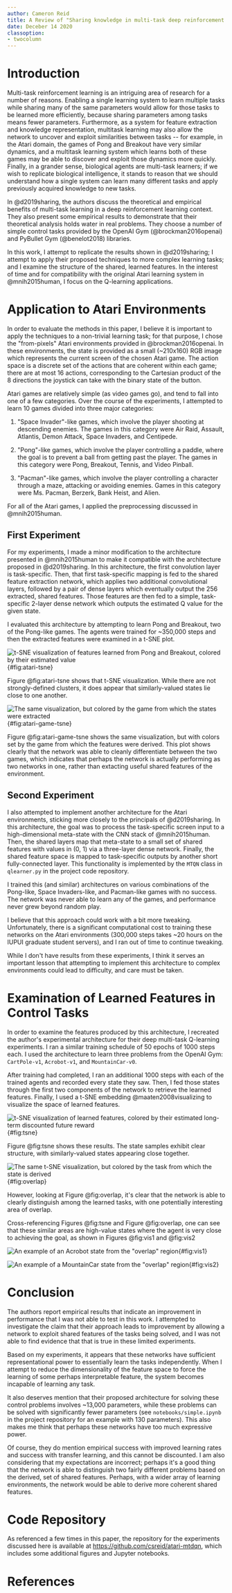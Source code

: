 ```yaml
---
author: Cameron Reid
title: A Review of "Sharing knowledge in multi-task deep reinforcement learning"
date: Deceber 14 2020
classoption:
- twocolumn
---
```


# Introduction

Multi-task reinforcement learning is an intriguing area of research for a number of reasons. Enabling a single learning system to learn multiple tasks while sharing many of the same parameters would allow for those tasks to be learned more efficiently, because sharing parameters among tasks means fewer parameters. Furthermore, as a system for feature extraction and knowledge representation, multitask learning may also allow the network to uncover and exploit similarities between tasks -- for example, in the Atari domain, the games of Pong and Breakout have very similar dynamics, and a multitask learning system which learns both of these games may be able to discover and exploit those dynamics more quickly. Finally, in a grander sense, biological agents are multi-task learners; if we wish to replicate biological intelligence, it stands to reason that we should understand how a single system can learn many different tasks and apply previously acquired knowledge to new tasks.

In @d2019sharing, the authors discuss the theoretical and empirical benefits of multi-task learning in a deep reinforcement learning context. They also present some empirical results to demonstrate that their theoretical analysis holds water in real problems. They choose a number of simple control tasks provided by the OpenAI Gym (@brockman2016openai) and PyBullet Gym (@benelot2018) libraries.

In this work, I attempt to replicate the results shown in @d2019sharing; I attempt to apply their proposed techniques to more complex learning tasks; and I examine the structure of the shared, learned features. In the interest of time and for compatibility with the original Atari learning system in @mnih2015human, I focus on the Q-learning applications.

# Application to Atari Environments

In order to evaluate the methods in this paper, I believe it is important to apply the techniques to a non-trivial learning task; for that purpose, I chose the "from-pixels" Atari environments provided in @brockman2016openai. In these environments, the state is provided as a small (~210x160) RGB image which represents the current screen of the chosen Atari game. The action space is a discrete set of the actions that are coherent within each game; there are at most 16 actions, corresponding to the Cartesian product of the 8 directions the joystick can take with the binary state of the button.

Atari games are relatively simple (as video games go), and tend to fall into one of a few categories. Over the course of the experiments, I attempted to learn 10 games divided into three major categories:

1. "Space Invader"-like games, which involve the player shooting at descending enemies. The games in this category were Air Raid, Assault, Atlantis, Demon Attack, Space Invaders, and Centipede.

1. "Pong"-like games, which involve the player controlling a paddle, where the goal is to prevent a ball from getting past the player. The games in this category were Pong, Breakout, Tennis, and Video Pinball.

1. "Pacman"-like games, which involve the player controlling a character through a maze, attacking or avoiding enemies. Games in this category were Ms. Pacman, Berzerk, Bank Heist, and Alien.

For all of the Atari games, I applied the preprocessing discussed in @mnih2015human.

## First Experiment

For my experiments, I made a minor modification to the architecture presented in @mnih2015human to make it compatible with the architecture proposed in @d2019sharing. In this architecture, the first convolution layer is task-specific. Then, that first task-specific mapping is fed to the shared feature extraction network, which applies two additional convolutional layers, followed by a pair of dense layers which eventually output the 256 extracted, shared features. Those features are then fed to a simple, task-specific 2-layer dense network which outputs the estimated Q value for the given state.

I evaluated this architecture by attempting to learn Pong and Breakout, two of the Pong-like games. The agents were trained for ~350,000 steps and then the extracted features were examined in a t-SNE plot.

![t-SNE visualization of features learned from Pong and Breakout, colored by their estimated value](../figs/atari_tsne.png){#fig:atari-tsne}

Figure @fig:atari-tsne shows that t-SNE visualization. While there are not strongly-defined clusters, it does appear that similarly-valued states lie close to one another.

![The same visualization, but colored by the game from which the states were extracted](../figs/atari_game_tsne.png){#fig:atari-game-tsne}

Figure @fig:atari-game-tsne shows the same visualization, but with colors set by the game from which the features were derived. This plot shows clearly that the network was able to cleanly differentiate between the two games, which indicates that perhaps the network is actually performing as two networks in one, rather than extacting useful shared features of the environment.

## Second Experiment

I also attempted to implement another architecture for the Atari environments, sticking more closely to the principals of @d2019sharing. In this architecture, the goal was to process the task-specific screen input to a high-dimensional meta-state with the CNN stack of @mnih2015human. Then, the shared layers map that meta-state to a small set of shared features with values in (0, 1) via a three-layer dense network. Finally, the shared feature space is mapped to task-specific outputs by another short fully-connected layer. This functionality is implemented by the `MTQN` class in `qlearner.py` in the project code repository.

I trained this (and similar) architectures on various combinations of the Pong-like, Space Invaders-like, and Pacman-like games with no success. The network was never able to learn any of the games, and performance never grew beyond random play.

I believe that this approach could work with a bit more tweaking. Unfortunately, there is a significant computational cost to training these networks on the Atari environments (300,000 steps takes ~20 hours on the IUPUI graduate student servers), and I ran out of time to continue tweaking.

While I don't have results from these experiments, I think it serves an important lesson that attempting to implement this architecture to complex environments could lead to difficulty, and care must be taken.

# Examination of Learned Features in Control Tasks

In order to examine the features produced by this architecture, I recreated the author's experimental architecture for their deep multi-task Q-learning experiments. I ran a similar training schedule of 50 epochs of 1000 steps each. I used the architecture to learn three problems from the OpenAI Gym: `CartPole-v1`, `Acrobot-v1`, and `MountainCar-v0`.

After training had completed, I ran an additional 1000 steps with each of the trained agents and recorded every state they saw. Then, I fed those states through the first two components of the network to retrieve the learned features. Finally, I used a t-SNE embedding @maaten2008visualizing to visualize the space of learned features.

![t-SNE visualization of learned features, colored by their estimated long-term discounted future reward](../figs/tsne.png){#fig:tsne}

Figure @fig:tsne shows these results. The state samples exhibit clear structure, with similarly-valued states appearing close together.

![The same t-SNE visualization, but colored by the task from which the state is derived](../figs/overlap.png){#fig:overlap}

However, looking at Figure @fig:overlap, it's clear that the network is able to clearly distinguish among the learned tasks, with one potentially interesting area of overlap.

Cross-referencing Figures @fig:tsne and Figure @fig:overlap, one can see that these similar areas are high-value states where the agent is very close to achieving the goal, as shown in Figures @fig:vis1 and @fig:vis2

![An example of an Acrobot state from the "overlap" region](../figs/vis_acro_5.png){#fig:vis1}

![An example of a MountainCar state from the "overlap" region](../figs/vis_mc_5.png){#fig:vis2}

# Conclusion

The authors report empirical results that indicate an improvement in performance that I was not able to test in this work. I attempted to investigate the claim that their approach leads to improvement by allowing a network to exploit shared features of the tasks being solved, and I was not able to find evidence that that is true in these limited experiments.

Based on my experiments, it appears that these networks have sufficient representational power to essentially learn the tasks independently. When I attempt to reduce the dimensionality of the feature space to force the learning of some perhaps interpretable feature, the system becomes incapable of learning any task.

It also deserves mention that their proposed architecture for solving these control problems involves ~13,000 parameters, while these problems can be solved with significantly fewer parameters (see `notebooks/simple.ipynb` in the project repository for an example with 130 parameters). This also makes me think that perhaps these networks have too much expressive power.

Of course, they do mention empirical success with improved learning rates and success with transfer learning, and this cannot be discounted. I am also considering that my expectations are incorrect; perhaps it's a good thing that the network is able to distinguish two fairly different problems based on the derived, set of shared features. Perhaps, with a wider array of learning environments, the network would be able to derive more coherent shared features.

# Code Repository

As referenced a few times in this paper, the repository for the experiments discussed here is available at https://github.com/csreid/atari-mtdqn, which includes some additional figures and Jupyter notebooks.

# References
<div id="refs"></div>

